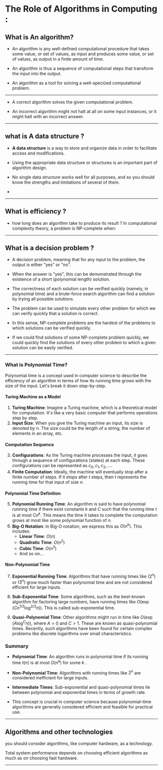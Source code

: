 # The Role of Algorithms in Computing : 

## What is An algorithm?
 - An algorithm is any well-defined computational procedure that takes some value, or set of values, as input and produces some value, or set of values, as output in a finite amount of time.

 - An algorithm is thus a sequence of computational steps that transform the input into the output.

 - An algorithm as a tool for solving a well-speciûed computational problem.

---

 - A correct algorithm solves the given computational problem.

 - An incorrect algorithm might not halt at all on some input instances, or it might halt with an incorrect answer.

---

## what is A data structure ? 

 - **A data structure** is a way to store and organize data in order to facilitate access and modifications. 
 
 - Using the appropriate data structure or structures is an important part of algorithm design.
 
 - No single data structure works well for all purposes, and so you should know the strengths and limitations of several of them.

 - 
---
## What is efficiency ?
 
 - how long does an algorithm take to produce its result ? 
In computational complexity theory, a problem is NP-complete when:

---
## What is a  decision problem ?

 - A decision problem, meaning that for any input to the problem, the output is either "yes" or "no".

 - When the answer is "yes", this can be demonstrated through the existence of a short (polynomial length) solution.

 - The correctness of each solution can be verified quickly (namely, in polynomial time) and a brute-force search algorithm can find a solution by trying all possible solutions.

 - The problem can be used to simulate every other problem for which we can verify quickly that a solution is correct. 

 - In this sense, NP-complete problems are the hardest of the problems to which solutions can be verified quickly. 

 - If we could find solutions of some NP-complete problem quickly, we could quickly find the solutions of every other problem to which a given solution can be easily verified.

---
### What is Polynomial Time?

Polynomial time is a concept used in computer science to describe the efficiency of an algorithm in terms of how its running time grows with the size of the input. Let's break it down step-by-step.

#### Turing Machine as a Model

1. **Turing Machine**: Imagine a Turing machine, which is a theoretical model for computation. It's like a very basic computer that performs operations step by step.
2. **Input Size**: When you give the Turing machine an input, its size is denoted by $n$. The size could be the length of a string, the number of elements in an array, etc.

#### Computation Sequence

3. **Configurations**: As the Turing machine processes the input, it goes through a sequence of configurations (states) at each step. These configurations can be represented as $c_0, c_1, c_2, \ldots$.
4. **Finite Computation**: Ideally, the machine will eventually stop after a finite number of steps. If it stops after $t$ steps, then $t$ represents the running time for that input of size $n$.

#### Polynomial Time Definition

5. **Polynomial Running Time**: An algorithm is said to have polynomial running time if there exist constants $k$ and $C$ such that the running time $t$ is at most $Cn^k$. This means the time it takes to complete the computation grows at most like some polynomial function of $n$.
6. **Big-O Notation**: In Big-O notation, we express this as $O(n^k)$. This includes:
   - **Linear Time**: $O(n)$
   - **Quadratic Time**: $O(n^2)$
   - **Cubic Time**: $O(n^3)$
   - And so on...

#### Non-Polynomial Time

7. **Exponential Running Time**: Algorithms that have running times like $( 2^n )$ or $( 3^n )$ grow much faster than polynomial time and are not considered efficient for large inputs.

8. **Sub-Exponential Time**: Some algorithms, such as the best-known algorithm for factoring large numbers, have running times like $O(\exp(Cn^{1/3} \log^{2/3} n))$. This is called sub-exponential time.

9. **Quasi-Polynomial Time**: Other algorithms might run in time like $O(\exp(A\log^C n))$, where $A > 0$ and $C > 1$. These are known as quasi-polynomial times. Recently, such algorithms have been found for certain complex problems like discrete logarithms over small characteristics.

### Summary

- **Polynomial Time**: An algorithm runs in polynomial time if its running time $t(n)$ is at most $O(n^k)$ for some $k$ .

- **Non-Polynomial Time**: Algorithms with running times like $2^n$ are considered inefficient for large inputs.
- **Intermediate Times**: Sub-exponential and quasi-polynomial times lie between polynomial and exponential times in terms of growth rate.

- This concept is crucial in computer science because polynomial-time algorithms are generally considered efficient and feasible for practical use.

---
## Algorithms and other technologies

you should consider algorithms, like computer hardware, as a technology.

Total system performance depends on choosing efficient
algorithms as much as on choosing fast hardware.

---
